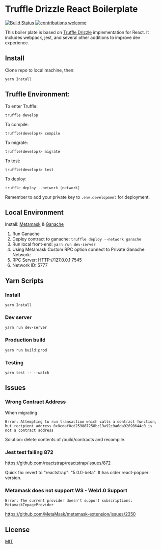 # Truffle Drizzle React Boilerplate

<div>

[![Build Status](https://travis-ci.org/NFhbar/Truffle-Drizzle-Boilerplate.png?branch=master)](https://travis-ci.org/NFhbar/Truffle-Drizzle-Boilerplate)
[![contributions welcome](https://img.shields.io/badge/contributions-welcome-brightgreen.svg?style=flat)](https://github.com/dwyl/esta/issues)

</div>

This boiler plate is based on [Truffle Drizzle](http://truffleframework.com/blog/drizzle-reactive-ethereum-data-for-front-ends) implementation
for React. It includes webpack, jest, and several other additions to improve dev experience.

## Install
Clone repo to local machine, then:
```
yarn Install
```
## Truffle Environment:
To enter Truffle:
```
truffle develop
```
To compile:
```
truffle(develop)> compile
```
To migrate:
```
truffle(develop)> migrate
```
To test:
```
truffle(develop)> test
```
To deploy:
```
truffle deploy --network [network]
```
Remember to add your private key to ```.env.development``` for deployment.

## Local Environment
Install:
[Metamask](https://metamask.io/#how-it-works) &
[Ganache](http://truffleframework.com/ganache/)

1. Run Ganache
2. Deploy contract to ganache: ```truffle deploy --network ganache```
3. Run local front-end: ```yarn run dev-server```
4. Using Metamask Custom RPC option connect to Private Ganache Network:
5. RPC Server: HTTP://127.0.0.1:7545
6. Network ID: 5777

## Yarn Scripts
### Install
```
yarn Install
```
### Dev server
```
yarn run dev-server
```
### Production build
```
yarn run build:prod
```
### Testing
```
yarn test -- --watch
```

## Issues
### Wrong Contract Address
When migrating
```
Error: Attempting to run transaction which calls a contract function, but recipient address 0x8cdaf0cd259887258bc13a92c0a6da92698644c0 is not a contract address
```
Solution: delete contents of /build/contracts and recompile.

### Jest test failing 872
https://github.com/reactstrap/reactstrap/issues/872

Quick fix: revert to "reactstrap": "5.0.0-beta". It has older react-popper version.

### Metamask does not support WS - Web1.0 Support
```
Error: The current provider doesn't support subscriptions: MetamaskInpageProvider
```
https://github.com/MetaMask/metamask-extension/issues/2350


## License
[MIT](https://github.com/OpenZeppelin/zeppelin-solidity/blob/master/LICENSE)
